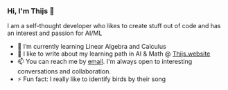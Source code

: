 ### Hi, I'm Thijs 👋

I am a self-thought developer who likes to create stuff out of code and has an interest and passion for AI/ML

- 🌱 I’m currently learning Linear Algebra and Calculus
- 🚀 I like to write about my learning path in AI & Math @ [Thijs.website](https://thijs.website)
- 📫 You can reach me by [email](https://thijs.website/advice-on-communication/). I'm always open to interesting conversations and collaboration.
- ⚡ Fun fact: I really like to identify birds by their song